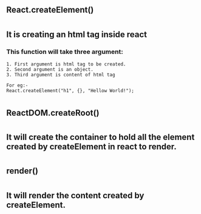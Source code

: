 ## React.createElement()
#
## It is creating an html tag inside react
### This function will take three argument:
    1. First argument is html tag to be created.
    2. Second argument is an object.
    3. Third argument is content of html tag

    For eg:-
    React.createElement("h1", {}, "Hellow World!");

#
## ReactDOM.createRoot()
#
## It will create the container to hold all the element created by createElement in react to render.




#
## render()
#
## It will render the content created by createElement.